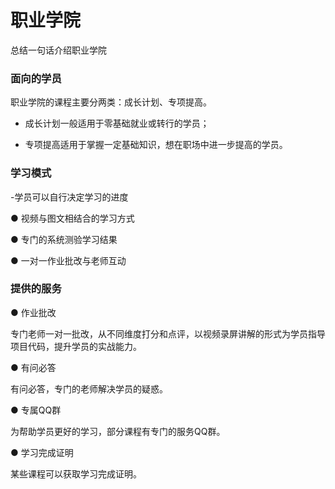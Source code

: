 # 职业学院

总结一句话介绍职业学院

### 面向的学员

职业学院的课程主要分两类：成长计划、专项提高。

- 成长计划一般适用于零基础就业或转行的学员；
  
- 专项提高适用于掌握一定基础知识，想在职场中进一步提高的学员。

### 学习模式

-学员可以自行决定学习的进度
  
  ● 视频与图文相结合的学习方式
  
  ● 专门的系统测验学习结果
  
  ● 一对一作业批改与老师互动

### 提供的服务

  ● 作业批改
  
  专门老师一对一批改，从不同维度打分和点评，以视频录屏讲解的形式为学员指导项目代码，提升学员的实战能力。

  ● 有问必答
  
  有问必答，专门的老师解决学员的疑惑。

  ● 专属QQ群
  
  为帮助学员更好的学习，部分课程有专门的服务QQ群。

  ● 学习完成证明
  
  某些课程可以获取学习完成证明。
